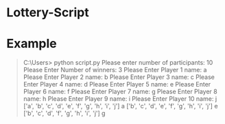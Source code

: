 # Lottery-Script

# Example
> C:\Users> python script.py
Please enter number of participants: 10
Please Enter Number of winners: 3
Please Enter Player 1 name: a
Please Enter Player 2 name: b
Please Enter Player 3 name: c
Please Enter Player 4 name: d
Please Enter Player 5 name: e
Please Enter Player 6 name: f
Please Enter Player 7 name: g
Please Enter Player 8 name: h
Please Enter Player 9 name: i
Please Enter Player 10 name: j
['a', 'b', 'c', 'd', 'e', 'f', 'g', 'h', 'i', 'j']
a
['b', 'c', 'd', 'e', 'f', 'g', 'h', 'i', 'j']
e
['b', 'c', 'd', 'f', 'g', 'h', 'i', 'j']
g
